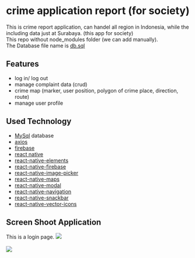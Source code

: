 # crime application report (for society)
This is crime report application, can handel all region in Indonesia, while the including data just at Surabaya. (this app for society) <br>
This repo without node_modules folder (we can add manually).<br>
The Database file name is [db.sql](https://github.com/indracahyae/crimenesia_mobile_society/blob/master/db.sql)

## Features
* log in/ log out
* manage complaint data (crud)
* crime map (marker, user position, polygon of crime place, direction, route)
* manage user profile


## Used Technology
* [MySql](https://www.mysql.com/) database
* [axios](https://www.npmjs.com/package/axios)
* [firebase](https://www.npmjs.com/package/firebase)
* [react native](https://facebook.github.io/react-native/)
* [react-native-elements](https://github.com/react-native-training/react-native-elements)
* [react-native-firebase](https://github.com/invertase/react-native-firebase)
* [react-native-image-picker](https://github.com/react-community/react-native-image-picker)
* [react-native-maps](https://github.com/react-community/react-native-maps)
* [react-native-modal](https://github.com/react-native-community/react-native-modal)
* [react-native-navigation](https://github.com/wix/react-native-navigation)
* [react-native-snackbar](https://github.com/cooperka/react-native-snackbar)
* [react-native-vector-icons](https://github.com/oblador/react-native-vector-icons)

##  Screen Shoot Application
This is a login page.
![](https://github.com/indracahyae/crimenesia_mobile_society/blob/master/img/login.JPEG?raw=true)
<br><br>
![](https://github.com/indracahyae/crimenesia_mobile_society/blob/master/img/signUpx.JPEG?raw=true)
<br><br>